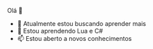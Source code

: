  Olá 👋

- 🔭 Atualmente estou buscando aprender mais
- 🌱 Estou aprendendo Lua e C#
- 📫 Estou aberto a novos conhecimentos

